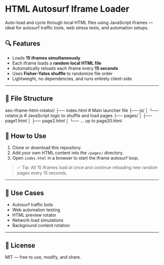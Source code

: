 # HTML Autosurf Iframe Loader

Auto-load and cycle through local HTML files using JavaScript iframes — ideal for autosurf traffic tools, web stress tests, and automation setups.

## 🔍 Features

- Loads **15 iframes simultaneously**
- Each iframe loads a **random local HTML file**
- Automatically reloads each iframe every **15 seconds**
- Uses **Fisher-Yates shuffle** to randomize file order
- Lightweight, no dependencies, and runs entirely client-side

---

## 📁 File Structure

seo-iframe-html-rotator/
├── index.html # Main launcher file
├── js/
│ └── rotator.js # JavaScript logic to shuffle and load pages
├── pages/
│ ├── page1.html
│ ├── page2.html
│ └── ... up to page20.html



## 🚀 How to Use

1. Clone or download this repository.
2. Add your own HTML content into the `/pages/` directory.
3. Open `index.html` in a browser to start the iframe autosurf loop.

> ✅ Tip: All 15 iframes load at once and continue reloading new random pages every 15 seconds.

---

## 🧠 Use Cases

- Autosurf traffic bots
- Web automation testing
- HTML preview rotator
- Network load simulations
- Background content rotation

---

## 📄 License

MIT — free to use, modify, and share.
